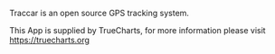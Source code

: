 Traccar is an open source GPS tracking system.

This App is supplied by TrueCharts, for more information please visit https://truecharts.org
